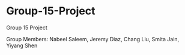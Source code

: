 # Group-15-Project
Group 15 Project

Group Members:
Nabeel Saleem,
Jeremy Diaz,
Chang Liu,
Smita Jain,
Yiyang Shen
